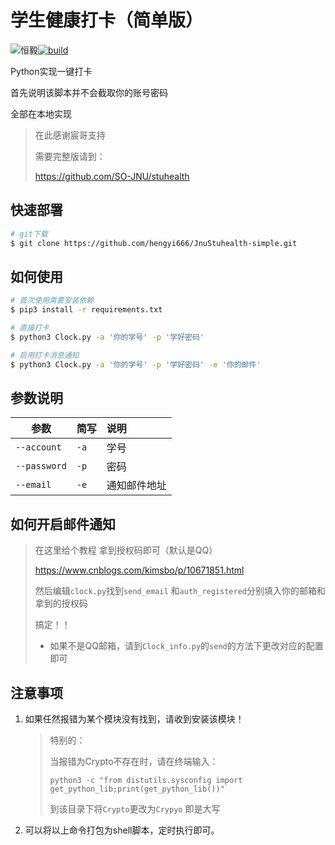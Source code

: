 #  学生健康打卡（简单版）

![恒毅](https://img.shields.io/badge/%E6%81%92%E6%AF%85-Hengyi-brightgreen)[![build](https://github.com/SO-JNU/stuhealth/workflows/build/badge.svg)](https://github.com/SO-JNU/stuhealth/actions)

Python实现一键打卡

首先说明该脚本并不会截取你的账号密码

全部在本地实现

> 在此感谢宸哥支持
>
> 需要完整版请到：
>
> https://github.com/SO-JNU/stuhealth

##  快速部署

```bash
# git下载
$ git clone https://github.com/hengyi666/JnuStuhealth-simple.git
```

##  如何使用

```bash
# 首次使用需要安装依赖
$ pip3 install -r requirements.txt

# 直接打卡
$ python3 Clock.py -a '你的学号' -p '学好密码'

# 启用打卡消息通知
$ python3 Clock.py -a '你的学号' -p '学好密码' -e '你的邮件'
```

## 参数说明

| 参数         | 简写 | 说明         |
| ------------ | ---- | :----------- |
| `--account`  | `-a` | 学号         |
| `--password` | `-p` | 密码         |
| `--email`    | `-e` | 通知邮件地址 |

##  如何开启邮件通知

> 在这里给个教程 拿到授权码即可（默认是QQ）
>
> https://www.cnblogs.com/kimsbo/p/10671851.html
>
> 然后编辑`clock.py`找到`send_email` 和`auth_registered`分别填入你的邮箱和拿到的授权码
>
> 搞定！！
>
> - 如果不是QQ邮箱，请到`Clock_info.py`的`send`的方法下更改对应的配置即可

##  注意事项

1. 如果任然报错为某个模块没有找到，请收到安装该模块！

   > 特别的：
   >
   > 当报错为Crypto不存在时，请在终端输入：
   >
   > ```
   > python3 -c "from distutils.sysconfig import get_python_lib;print(get_python_lib())"
   > ```
   >
   > 到该目录下将`Crypto`更改为`Crypyo` 即是大写

2. 可以将以上命令打包为shell脚本，定时执行即可。